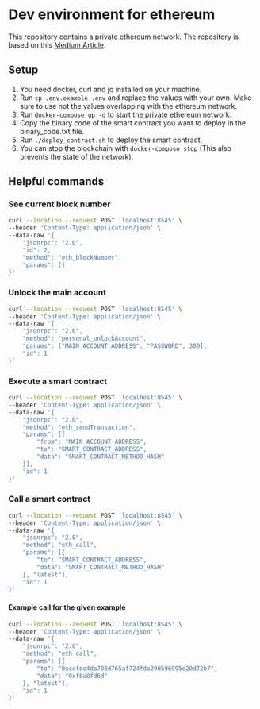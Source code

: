 # Dev environment for ethereum

This repository contains a private ethereum network. The repository is based on this [Medium Article](https://medium.com/scb-digital/running-a-private-ethereum-blockchain-using-docker-589c8e6a4fe8).

## Setup

1. You need docker, curl and jq installed on your machine.
2. Run `cp .env.example .env` and replace the values with your own. Make sure to use not the values overlapping with the ethereum network.
3. Run `docker-compose up -d` to start the private ethereum network.
4. Copy the binary code of the smart contract you want to deploy in the binary_code.txt file.
5. Run `./deploy_contract.sh` to deploy the smart contract.
6. You can stop the blockchain with `docker-compose stop` (This also prevents the state of the network).

## Helpful commands

### See current block number

```zsh
curl --location --request POST 'localhost:8545' \
--header 'Content-Type: application/json' \
--data-raw '{
    "jsonrpc": "2.0",
    "id": 2,
    "method": "eth_blockNumber",
    "params": []
}'
```

### Unlock the main account

```zsh
curl --location --request POST 'localhost:8545' \
--header 'Content-Type: application/json' \
--data-raw '{
    "jsonrpc": "2.0",
    "method": "personal_unlockAccount",
    "params": ["MAIN_ACCOUNT_ADDRESS", "PASSWORD", 300],
    "id": 1
}'
```

### Execute a smart contract

```zsh
curl --location --request POST 'localhost:8545' \
--header 'Content-Type: application/json' \
--data-raw '{
    "jsonrpc": "2.0",
    "method": "eth_sendTransaction",
    "params": [{
        "from": "MAIN_ACCOUNT_ADDRESS",
        "to": "SMART_CONTRACT_ADDRESS",
        "data": "SMART_CONTRACT_METHOD_HASH"
    }],
    "id": 1
}'
```

### Call a smart contract

```zsh
curl --location --request POST 'localhost:8545' \
--header 'Content-Type: application/json' \
--data-raw '{
    "jsonrpc": "2.0",
    "method": "eth_call",
    "params": [{
        "to": "SMART_CONTRACT_ADDRESS",
        "data": "SMART_CONTRACT_METHOD_HASH"
    }, "latest"],
    "id": 1
}'
```

#### Example call for the given example

```zsh
curl --location --request POST 'localhost:8545' \
--header 'Content-Type: application/json' \
--data-raw '{
    "jsonrpc": "2.0",
    "method": "eth_call",
    "params": [{
        "to": "0xccfec4da708d765af724fda290596995e20d72b7",
        "data": "0xf8a8fd6d"
    }, "latest"],
    "id": 1
}'
```
